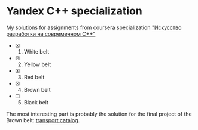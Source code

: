 # Yandex C++ specialization

My solutions for assignments from coursera specialization ["Искусство разработки на современном C++"](https://www.coursera.org/specializations/c-plus-plus-modern-development)

- [x] 1. White belt
- [x] 2. Yellow belt
- [x] 3. Red belt
- [x] 4. Brown belt
- [ ] 5. Black belt

The most interesting part is probably the solution for the final project of the Brown belt: [transport catalog](https://github.com/poanse/coursera-yandex-cpp/tree/master/4_brown/week6%20(project)).
